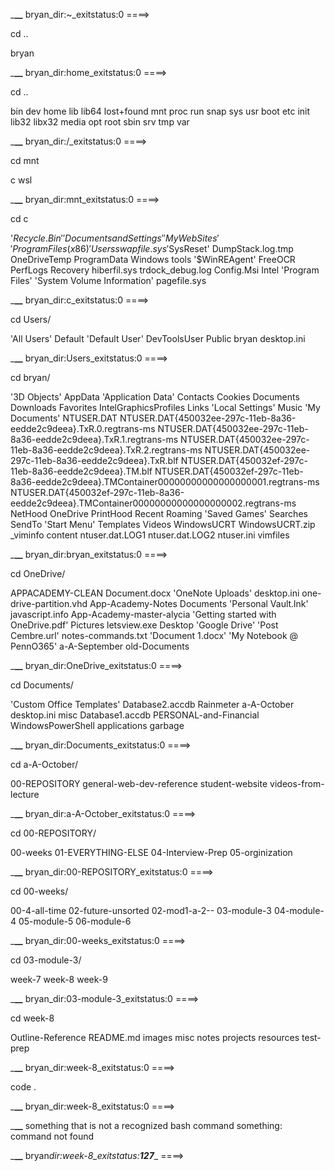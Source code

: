 \_************************\_\_************************
bryan_dir:~\_exitstatus:0 ====>

cd ..

bryan

\_************************\_\_************************
bryan_dir:home_exitstatus:0 ====>

cd ..

bin dev home lib lib64 lost+found mnt proc run snap sys usr
boot etc init lib32 libx32 media opt root sbin srv tmp var

\_************************\_\_************************
bryan_dir:/\_exitstatus:0 ====>

cd mnt

c wsl

\_************************\_\_************************
bryan_dir:mnt_exitstatus:0 ====>

cd c

'$Recycle.Bin'  'Documents and Settings'  'My Web Sites'   'Program Files (x86)'         Users          swapfile.sys
'$SysReset' DumpStack.log.tmp OneDriveTemp ProgramData Windows tools
'$WinREAgent' FreeOCR PerfLogs Recovery hiberfil.sys trdock_debug.log
Config.Msi Intel 'Program Files' 'System Volume Information' pagefile.sys

\_************************\_\_************************
bryan_dir:c_exitstatus:0 ====>

cd Users/

'All Users' Default 'Default User' DevToolsUser Public bryan desktop.ini

\_************************\_\_************************
bryan_dir:Users_exitstatus:0 ====>

cd bryan/

'3D Objects'
AppData
'Application Data'
Contacts
Cookies
Documents
Downloads
Favorites
IntelGraphicsProfiles
Links
'Local Settings'
Music
'My Documents'
NTUSER.DAT
NTUSER.DAT{450032ee-297c-11eb-8a36-eedde2c9deea}.TxR.0.regtrans-ms
NTUSER.DAT{450032ee-297c-11eb-8a36-eedde2c9deea}.TxR.1.regtrans-ms
NTUSER.DAT{450032ee-297c-11eb-8a36-eedde2c9deea}.TxR.2.regtrans-ms
NTUSER.DAT{450032ee-297c-11eb-8a36-eedde2c9deea}.TxR.blf
NTUSER.DAT{450032ef-297c-11eb-8a36-eedde2c9deea}.TM.blf
NTUSER.DAT{450032ef-297c-11eb-8a36-eedde2c9deea}.TMContainer00000000000000000001.regtrans-ms
NTUSER.DAT{450032ef-297c-11eb-8a36-eedde2c9deea}.TMContainer00000000000000000002.regtrans-ms
NetHood
OneDrive
PrintHood
Recent
Roaming
'Saved Games'
Searches
SendTo
'Start Menu'
Templates
Videos
WindowsUCRT
WindowsUCRT.zip
\_viminfo
content
ntuser.dat.LOG1
ntuser.dat.LOG2
ntuser.ini
vimfiles

\_************************\_\_************************
bryan_dir:bryan_exitstatus:0 ====>

cd OneDrive/

APPACADEMY-CLEAN Document.docx 'OneNote Uploads' desktop.ini one-drive-partition.vhd
App-Academy-Notes Documents 'Personal Vault.lnk' javascript.info
App-Academy-master-alycia 'Getting started with OneDrive.pdf' Pictures letsview.exe
Desktop 'Google Drive' 'Post Cembre.url' notes-commands.txt
'Document 1.docx' 'My Notebook @ PennO365' a-A-September old-Documents

\_************************\_\_************************
bryan_dir:OneDrive_exitstatus:0 ====>

cd Documents/

'Custom Office Templates' Database2.accdb Rainmeter a-A-October desktop.ini misc
Database1.accdb PERSONAL-and-Financial WindowsPowerShell applications garbage

\_************************\_\_************************
bryan_dir:Documents_exitstatus:0 ====>

cd a-A-October/

00-REPOSITORY general-web-dev-reference student-website videos-from-lecture

\_************************\_\_************************
bryan_dir:a-A-October_exitstatus:0 ====>

cd 00-REPOSITORY/

00-weeks 01-EVERYTHING-ELSE 04-Interview-Prep 05-orginization

\_************************\_\_************************
bryan_dir:00-REPOSITORY_exitstatus:0 ====>

cd 00-weeks/

00-4-all-time 02-future-unsorted 02-mod1-a-2-- 03-module-3 04-module-4 05-module-5 06-module-6

\_************************\_\_************************
bryan_dir:00-weeks_exitstatus:0 ====>

cd 03-module-3/

week-7 week-8 week-9

\_************************\_\_************************
bryan_dir:03-module-3_exitstatus:0 ====>

cd week-8

Outline-Reference README.md images misc notes projects resources test-prep

\_************************\_\_************************
bryan_dir:week-8_exitstatus:0 ====>

code .

\_************************\_\_************************
bryan_dir:week-8_exitstatus:0 ====>

\_************************\_\_************************
something that is not a recognized bash command
something: command not found

\_************************\_\_************************
bryan*dir:week-8_exitstatus:***_127_**\_ ====>
